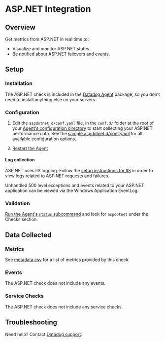 # ASP.NET Integration

## Overview

Get metrics from ASP.NET in real time to:

- Visualize and monitor ASP.NET states.
- Be notified about ASP.NET failovers and events.

## Setup

### Installation

The ASP.NET check is included in the [Datadog Agent][2] package, so you don't need to install anything else on your servers.

### Configuration

1. Edit the `aspdotnet.d/conf.yaml` file, in the `conf.d/` folder at the root of your [Agent's configuration directory][3] to start collecting your ASP.NET performance data. See the [sample aspdotnet.d/conf.yaml][4] for all available configuration options.

2. [Restart the Agent][5]

#### Log collection

<!-- partial
{{< site-region region="us3" >}}
**Log collection is not supported for the Datadog {{< region-param key="dd_site_name" >}} site**.
{{< /site-region >}}
partial -->

ASP.NET uses IIS logging. Follow the [setup instructions for IIS][9] in order to view logs related to ASP.NET requests and failures. 

Unhandled 500 level exceptions and events related to your ASP.NET application can be viewed via the Windows Application EventLog. 

### Validation

[Run the Agent's `status` subcommand][6] and look for `aspdotnet` under the Checks section.

## Data Collected

### Metrics

See [metadata.csv][7] for a list of metrics provided by this check.

### Events

The ASP.NET check does not include any events.

### Service Checks

The ASP.NET check does not include any service checks.

## Troubleshooting

Need help? Contact [Datadog support][8].

[2]: https://app.datadoghq.com/account/settings#agent
[3]: https://docs.datadoghq.com/agent/guide/agent-configuration-files/#agent-configuration-directory
[4]: https://github.com/DataDog/integrations-core/blob/master/aspdotnet/datadog_checks/aspdotnet/data/conf.yaml.example
[5]: https://docs.datadoghq.com/agent/guide/agent-commands/#start-stop-and-restart-the-agent
[6]: https://docs.datadoghq.com/agent/guide/agent-commands/#agent-status-and-information
[7]: https://github.com/DataDog/integrations-core/blob/master/aspdotnet/metadata.csv
[8]: https://docs.datadoghq.com/help/
[9]: https://docs.datadoghq.com/integrations/iis/?tab=host#setup
